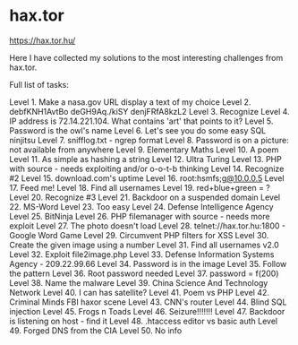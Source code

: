 # hax.tor

https://hax.tor.hu/

Here I have collected my solutions to the most interesting
challenges from hax.tor.

Full list of tasks:

Level 1. Make a nasa.gov URL display a text of my choice
Level 2. debfKNH1AvtBo deGH9Aq./kiSY denjFRfA8kzL2
Level 3. Recognize
Level 4. IP address is 72.14.221.104. What contains 'art' that points to it?
Level 5. Password is the owl's name
Level 6. Let's see you do some easy SQL ninjitsu
Level 7. snifflog.txt - ngrep format
Level 8. Password is on a picture: not available from anywhere
Level 9. Elementary Maths
Level 10. A poem
Level 11. As simple as hashing a string
Level 12. Ultra Turing
Level 13. PHP with source - needs exploiting and/or o-o-t-b thinking
Level 14. Recognize #2
Level 15. download.com's uptime
Level 16. root:hsmfs;g@10.0.0.5
Level 17. Feed me!
Level 18. Find all usernames
Level 19. red+blue+green = ?
Level 20. Recognize #3
Level 21. Backdoor on a suspended domain
Level 22. MS-Word
Level 23. Too easy
Level 24. Defense Intelligence Agency
Level 25. BitNinja
Level 26. PHP filemanager with source - needs more exploit
Level 27. The photo doesn't load
Level 28. telnet://hax.tor.hu:1800 - Google Word Game
Level 29. Circumvent PHP filters for XSS
Level 30. Create the given image using a number
Level 31. Find all usernames v2.0
Level 32. Exploit file2image.php
Level 33. Defense Information Systems Agency - 209.22.99.66
Level 34. Password is in the image
Level 35. Follow the pattern
Level 36. Root password needed
Level 37. password = f(200)
Level 38. Name the malware
Level 39. China Science And Technology Network
Level 40. I can has satellite?
Level 41. Poem vs PHP
Level 42. Criminal Minds FBI haxor scene
Level 43. CNN's router
Level 44. Blind SQL injection
Level 45. Frogs n Toads
Level 46. Seizure!!!!!!!
Level 47. Backdoor is listening on host - find it
Level 48. .htaccess editor vs basic auth
Level 49. Forged DNS from the CIA
Level 50. No info

